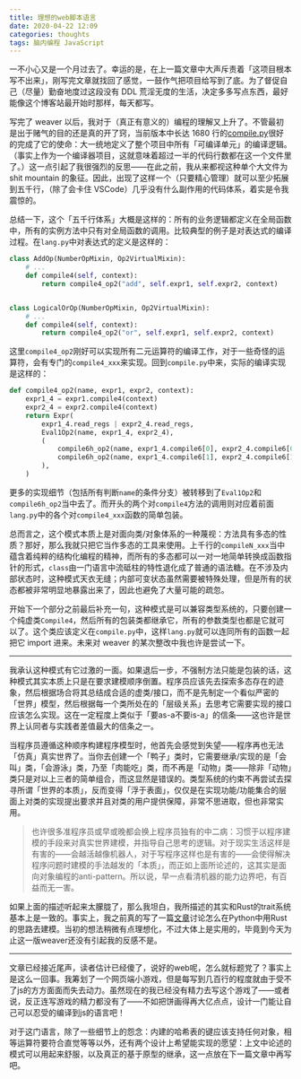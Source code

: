 ```yaml
---
title: 理想的web脚本语言
date: 2020-04-22 12:09
categories: thoughts
tags: 脑内编程 JavaScript
---
```


一不小心又是一个月过去了。幸运的是，在上一篇文章中大声斥责着「这项目根本写不出来」，刚写完文章就找回了感觉，一鼓作气把项目给写到了底。为了督促自己（尽量）勤奋地度过这段没有 DDL 荒淫无度的生活，决定多多写点东西，最好能像这个博客站最开始时那样，每天都写。

写完了 weaver 以后，我对于（真正有意义的）编程的理解又上升了。不管最初是出于赌气的目的还是真的开了窍，当前版本中长达 1680 行的[compile.py][1]很好的完成了它的使命：大一统地定义了整个项目中所有「可编译单元」的编译逻辑。（事实上作为一个编译器项目，这就意味着超过一半的代码行数都在这一个文件里了。）这一点引起了我很强烈的反思——在此之前，我从来都视这种单个大文件为 shit mountain 的象征。因此，出现了这样一个（只要精心管理）就可以至少拓展到五千行，（除了会卡住 VSCode）几乎没有什么副作用的代码体系，着实是令我震惊的。

总结一下，这个「五千行体系」大概是这样的：所有的业务逻辑都定义在全局函数中，所有的实例方法中只有对全局函数的调用。比较典型的例子是对表达式的编译过程。在`lang.py`中对表达式的定义是这样的：

```python
class AddOp(NumberOpMixin, Op2VirtualMixin):
    # ...
    def compile4(self, context):
        return compile4_op2("add", self.expr1, self.expr2, context)


class LogicalOrOp(NumberOpMixin, Op2VirtualMixin):
    # ...
    def compile4(self, context):
        return compile4_op2("or", self.expr1, self.expr2, context)
```

这里`compile4_op2`刚好可以实现所有二元运算符的编译工作，对于一些奇怪的运算符，会有专门的`compile4_xxx`来实现。回到`compile.py`中来，实际的编译实现是这样的：

```python
def compile4_op2(name, expr1, expr2, context):
    expr1_4 = expr1.compile4(context)
    expr2_4 = expr2.compile4(context)
    return Expr(
        expr1_4.read_regs | expr2_4.read_regs,
        Eval1Op2(name, expr1_4, expr2_4),
        (
            compile6h_op2(name, expr1_4.compile6[0], expr2_4.compile6[0]),
            compile6h_op2(name, expr1_4.compile6[1], expr2_4.compile6[1]),
        ),
    )
```

更多的实现细节（包括所有判断`name`的条件分支）被转移到了`Eval1Op2`和`compile6h_op2`当中去了。而开头的两个对`compile4`方法的调用则对应着前面`lang.py`中的各个对`compile4_xxx`函数的简单包装。

总而言之，这个模式本质上是对面向类/对象体系的一种蔑视：方法具有多态的性质？那好，那么我就只把它当作多态的工具来使用。上千行的`compileN_xxx`当中蕴含着纯粹的结构化编程的精神，而所有的多态都可以一对一地简单转换成函数指针的形式，`class`由一门语言中流砥柱的特性退化成了普通的语法糖。在不涉及内部状态时，这种模式天衣无缝；内部可变状态虽然需要被特殊处理，但是所有的状态都被非常明显地暴露出来了，因此也避免了大量可能的疏忽。

开始下一个部分之前最后补充一句，这种模式是可以兼容类型系统的，只要创建一个纯虚类`Compile4`，然后所有的包装类都继承它，所有的参数类型也都是它就可以了。这个类应该定义在`compile.py`中，这样`lang.py`就可以连同所有的函数一起把它 import 进来。未来对 weaver 的某次整改中我也许是尝试一下。

---

我承认这种模式有它过激的一面。如果退后一步，不强制方法只能是包装的话，这种模式其实本质上只是在要求建模顺序倒置。程序员应该先去探索多态存在的迹象，然后根据场合将其总结成合适的虚类/接口，而不是先制定一个看似严密的「世界」模型，然后根据每一个类所处在的「层级关系」去思考它需要实现的接口应该怎么实现。这在一定程度上类似于「要as-a不要is-a」的信条——这也许是世界上认同者与实践者差值最大的信条之一。

当程序员遵循这种顺序构建程序模型时，他首先会感觉到失望——程序再也无法「仿真」真实世界了。当你去创建一个「鸭子」类时，它需要继承/实现的是「会叫」类，「会游泳」类，乃至「肉能吃」类，而不再是「动物」类——除非「动物」类只是对以上三者的简单组合，而这显然是错误的。类型系统的约束不再尝试去探寻所谓「世界的本质」，反而变得「浮于表面」，仅仅是在实现功能/功能集合的层面上对类的实现提出要求并且对类的用户提供保障，非常不思进取，但也非常实用。

> 也许很多准程序员或早或晚都会换上程序员独有的中二病：习惯于以程序建模的手段来对真实世界建模，并指导自己思考的逻辑。对于现实生活这样是有害的——会越活越像机器人，对于写程序这样也是有害的——会使得解决程序问题时建模的手法越发的「本质」，而正如上面所论述的，这其实是面向对象编程的anti-pattern。所以说，早一点看清机器的能力边界吧，有百益而无一害。

如果上面的描述听起来太朦胧了，那么我坦白，我所描述的其实和Rust的trait系统基本上是一致的。事实上，我之前真的写了一篇[文章][2]讨论怎么在Python中用Rust的思路去建模。当初的想法稍微有点理想化，不过大体上是实用的，毕竟到今天为止这一版weaver还没有引起我的反感不是。

----

文章已经接近尾声，读者估计已经傻了，说好的web呢，怎么就标题党了？事实上是这么一回事。我筹划了一个网页端小游戏，但是每写到几百行的程度就由于受不了js的方方面面而失去动力。虽然现在的我已经没有精力去写这个游戏了——或者说，反正连写游戏的精力都没有了——不如把饼画得再大亿点点，设计一门能让自己可以忍受的编译到js的语言吧！

对于这门语言，除了一些细节上的怨念：内建的哈希表的键应该支持任何对象，相等运算符要符合直觉等等以外，还有两个设计上希望能实现的愿望：上文中论述的模式可以用起来舒服，以及真正的基于原型的继承，这一点放在下一篇文章中再写吧。

[1]: https://github.com/sgdxbc/weaver/blob/888f267a1a4342bf2325a1cd680575318b329933/weaver/compile.py
[2]: https://zhuanlan.zhihu.com/p/105890016